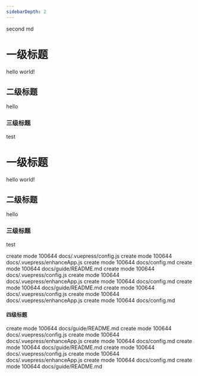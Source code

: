 ```yaml
---
sidebarDepth: 2
---
```


second md

# 一级标题

hello world!

## 二级标题


hello

### 三级标题

test

# 一级标题

hello world!

## 二级标题


hello

### 三级标题

test

 create mode 100644 docs/.vuepress/config.js
 create mode 100644 docs/.vuepress/enhanceApp.js
 create mode 100644 docs/config.md
 create mode 100644 docs/guide/README.md
  create mode 100644 docs/.vuepress/config.js
 create mode 100644 docs/.vuepress/enhanceApp.js
 create mode 100644 docs/config.md
 create mode 100644 docs/guide/README.md
  create mode 100644 docs/.vuepress/config.js
 create mode 100644 docs/.vuepress/enhanceApp.js
 create mode 100644 docs/config.md

 #### 四级标题
 create mode 100644 docs/guide/README.md
  create mode 100644 docs/.vuepress/config.js
 create mode 100644 docs/.vuepress/enhanceApp.js
 create mode 100644 docs/config.md
 create mode 100644 docs/guide/README.md
  create mode 100644 docs/.vuepress/config.js
 create mode 100644 docs/.vuepress/enhanceApp.js
 create mode 100644 docs/config.md
 create mode 100644 docs/guide/README.md